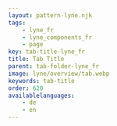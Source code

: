 ```yaml
---
layout: pattern-lyne.njk
tags:
    - lyne_fr
    - lyne_components_fr
    - page
key: tab-title-lyne_fr
title: Tab Title
parent: tab-folder-lyne_fr
image: lyne/overview/tab.webp
keywords: tab-title
order: 620
availablelanguages: 
    - de
    - en
---
```

